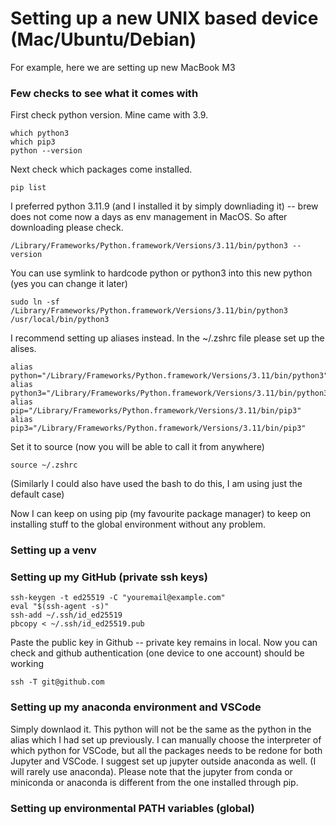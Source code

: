 # Setting up a new UNIX based device (Mac/Ubuntu/Debian)
For example, here we are setting up new MacBook M3


### Few checks to see what it comes with

First check python version. Mine came with 3.9. 
```
which python3
which pip3
python --version
```

Next check which packages come installed.
```
pip list 
```

I preferred python 3.11.9 (and I installed it by simply downliading it) -- brew does not come now a days as env management in MacOS. So after downloading please check.
```
/Library/Frameworks/Python.framework/Versions/3.11/bin/python3 --version
```
You can use symlink to hardcode python or python3 into this new python (yes you can change it later)
```
sudo ln -sf /Library/Frameworks/Python.framework/Versions/3.11/bin/python3 /usr/local/bin/python3
```
I recommend setting up aliases instead. In the ~/.zshrc
 file please set up the alises.
```
alias python="/Library/Frameworks/Python.framework/Versions/3.11/bin/python3"
alias python3="/Library/Frameworks/Python.framework/Versions/3.11/bin/python3"
alias pip="/Library/Frameworks/Python.framework/Versions/3.11/bin/pip3"
alias pip3="/Library/Frameworks/Python.framework/Versions/3.11/bin/pip3"
```
Set it to source (now you will be able to call it from anywhere)
```
source ~/.zshrc
```

(Similarly I could also have used the bash to do this, I am using just the default case)

Now I can keep on using pip (my favourite package manager) to keep on installing stuff to the global environment without any problem.


### Setting up a venv 




### Setting up my GitHub (private ssh keys)
```
ssh-keygen -t ed25519 -C "youremail@example.com"
eval "$(ssh-agent -s)"
ssh-add ~/.ssh/id_ed25519
pbcopy < ~/.ssh/id_ed25519.pub
```
Paste the public key in Github -- private key remains in local. Now you can check and github authentication (one device to one account) should be working
```
ssh -T git@github.com
```



### Setting up my anaconda environment and VSCode
Simply downlaod it. This python will not be the same as the python in the alias which I had set up previously. I can manually choose the interpreter of which python for VSCode, but all the packages needs to be redone for both Jupyter and VSCode.
I suggest set up jupyter outside anaconda as well. (I will rarely use anaconda). Please note that the jupyter from conda or miniconda or anaconda is different from the one installed through pip.


### Setting up environmental PATH variables (global)




